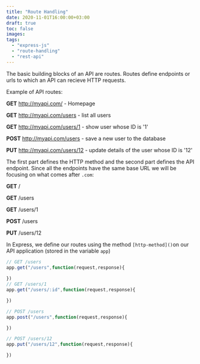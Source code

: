 ```yaml
---
title: "Route Handling"
date: 2020-11-01T16:00:00+03:00
draft: true
toc: false
images:
tags:
  - "express-js"
  - "route-handling"
  - "rest-api"
---
```


The basic building blocks of an API are routes. Routes define endpoints or urls to which an API can recieve HTTP requests.

Example of API routes:

**GET**  http://myapi.com/ - Homepage 

**GET**  http://myapi.com/users - list all users

**GET**  http://myapi.com/users/1 - show user whose ID is '1'

**POST** http://myapi.com/users - save a new user to the database

**PUT**  http://myapi.com/users/12 - update details of the user whose ID is '12'

The first part defines the HTTP method and the second part defines the API endpoint. Since all the endpoints have the same base URL we will be focusing on what comes after `.com`:

**GET**  /

**GET**  /users

**GET**  /users/1

**POST** /users

**PUT**  /users/12

In Express, we define our routes using the method `[http-method]()`on our API application (stored in the variable `app`) 

```js
// GET /users
app.get("/users",function(request,response){
   
})
// GET /users/1
app.get("/users/:id",function(request,response){

})

// POST /users
app.post("/users",function(request,response){

})

// POST /users/12
app.put("/users/12",function(request,response){

})
```